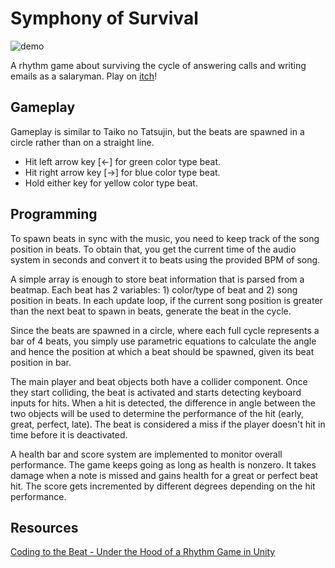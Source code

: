 # Symphony of Survival

![demo](https://media1.giphy.com/media/v1.Y2lkPTc5MGI3NjExeHE5bXYxajY5bmNjemsxZWRzaHpwM20wZGl0ODJpdDR3emRzdWdmOCZlcD12MV9pbnRlcm5hbF9naWZfYnlfaWQmY3Q9Zw/zZh10sHYh5QBRvRQwe/giphy.gif)

A rhythm game about surviving the cycle of answering calls and writing emails as a
salaryman. Play on [itch](https://ellenlowing.itch.io/symphony-of-survival)!

## Gameplay
Gameplay is similar to Taiko no Tatsujin, but the beats are spawned in a circle rather than on a straight line.

- Hit left arrow key [←] for green color type beat.
- Hit right arrow key [→] for blue color type beat.
- Hold either key for yellow color type beat.

## Programming
To spawn beats in sync with the music, you need to keep track of the song position in beats. To obtain that, you get the current time of the audio system in seconds and convert it to beats using the provided BPM of song.

A simple array is enough to store beat information that is parsed from a beatmap. Each beat has 2 variables: 1) color/type of beat and 2) song position in beats. In each update loop, if the current song position is greater than the next beat to spawn in beats, generate the beat in the cycle.

Since the beats are spawned in a circle, where each full cycle represents a bar of 4 beats, you simply use parametric equations to calculate the angle and hence the position at which a beat should be spawned, given its beat position in bar. 

The main player and beat objects both have a collider component. Once they start colliding, the beat is activated and starts detecting keyboard inputs for hits. When a hit is detected, the difference in angle between the two objects will be used to determine the performance of the hit (early, great, perfect, late). The beat is considered a miss if the player doesn't hit in time before it is deactivated. 

A health bar and score system are implemented to monitor overall performance. The game keeps going as long as health is nonzero. It takes damage when a note is missed and gains health for a great or perfect beat hit. The score gets incremented by different degrees depending on the hit performance.


## Resources
[Coding to the Beat - Under the Hood of a Rhythm Game in Unity](https://www.gamedeveloper.com/audio/coding-to-the-beat---under-the-hood-of-a-rhythm-game-in-unity)
